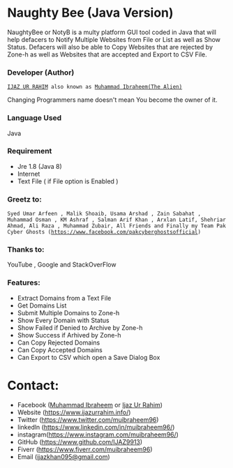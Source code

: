 # Naughty Bee (Java Version)
NaughtyBee or NotyB is a multy platform GUI tool coded in Java that will help defacers to Notify Multiple Websites from File or List as well as Show Status. Defacers will also be able to Copy Websites that are rejected by Zone-h as well as Websites that are accepted and Export to CSV File.

### Developer (Author)
<pre><code><a href="https://www.facebook.com/MisterDebugger/" target="_blank">IJAZ UR RAHIM</a> also known as <a href="https://www.facebook.com/muibraheem96/" target="_blank">Muhammad Ibraheem(The Alien)</a></code></pre>

Changing Programmers name
doesn't mean You become 
the owner of it.

### Language Used
Java

### Requirement
- Jre 1.8 (Java 8)
- Internet
- Text File ( if File option is Enabled )

### Greetz to: 
<pre><code>Syed Umar Arfeen , Malik Shoaib, Usama Arshad , Zain Sabahat , Muhammad Osman , KM Ashraf , Salman Arif Khan , Arxlan Latif, Shehriar Ahmad, Ali Raza , Muhammad Zubair, All Friends and Finally my Team Pak Cyber Ghosts (<a href="https://www.facebook.com/pakcyberghostsofficial/" target="_blank">https://www.facebook.com/pakcyberghostsofficial</a>)</code></pre>
### Thanks to:
 YouTube , Google and StackOverFlow
### Features:
- Extract Domains from a Text File
- Get Domains List
- Submit Multiple Domains to Zone-h
- Show Every Domain with Status
- Show Failed if Denied to Archive by Zone-h
- Show Success if Arhived by Zone-h
- Can Copy Rejected Domains
- Can Copy Accepted Domains
- Can Export to CSV which open a Save Dialog Box

# Contact:
- Facebook (<a href="https://www.facebook.com/muibraheem96" target="_blank">Muhammad Ibraheem</a> or <a href="https://www.facebook.com/MisterDebugger" target="_blank">Ijaz Ur Rahim</a>)
- Website  (<a href="https://www.ijazurrahim.info/" target="_blank">https://www.ijazurrahim.info/</a>)
- Twitter  (<a href="https://www.twitter.com/muibraheem96" target="_blank">https://www.twitter.com/muibraheem96</a>)
- linkedln (<a href="https://www.linkedin.com/in/muibraheem96/" target="_blank">https://www.linkedin.com/in/muibraheem96/</a>)
- instagram(<a href="https://www.instagram.com/muibraheem96/" target="_blank">https://www.instagram.com/muibraheem96/</a>)
- GitHub   (<a href="https://www.github.com/IJAZ9913" target="_blank">https://www.github.com/IJAZ9913</a>)
- Fiverr   (<a href="https://www.fiverr.com/muibraheem96" target="_blank">https://www.fiverr.com/muibraheem96</a>)
- Email    (<a href="mailto:ijazkhan095@gmail.com" target="_blank">ijazkhan095@gmail.com</a>)
